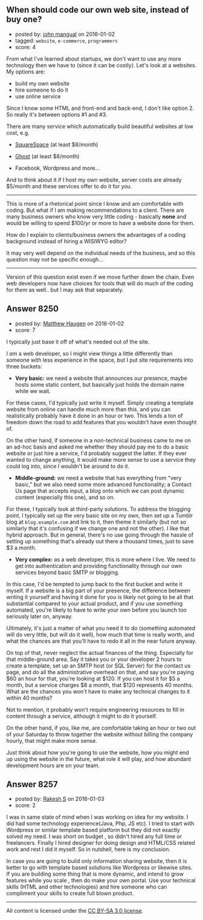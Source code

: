 ## When should code our own web site, instead of buy one?

- posted by: [john mangual](https://stackexchange.com/users/382049/john-mangual) on 2016-01-02
- tagged: `website`, `e-commerce`, `programmers`
- score: 4

From what I've learned about startups, we don't want to use any more technology then we have to (since it can be costly).  Let's look at a websites.  My options are:

* build my own website
* hire someone to do it
* use online service

Since I know some HTML and front-end and back-end, I don't like option 2.  So really it's between options #1 and #3.

There are many service which automatically build beautiful websites at low cost, e.g. 

* [SquareSpace](http://www.squarespace.com/pricing) (at least $8/month)

* [Ghost](https://ghost.org/pricing/) (at least $8/month)

* Facebook, Wordpress and more...

And to think about it if I host my own website, server costs are already $5/month and these services offer to do it for you.

---

This is more of a rhetorical point since I know and am comfortable with coding.  But what if I am making recommendations to a client.  There are many business owners who know very little coding - basically **none** and would be willing to spend $100/yr or more to have a website done for them.

How do I explain to clients/business owners the advantages of a coding background instead of hiring a WISIWYG editor?  

It may very well depend on the individual needs of the business, and so this question may not be specific enough...

---

Version of this question exist even if we move further down the chain.  Even web developers now have choices for tools that will do much of the coding for *them* as well.. but I may ask that separately.


## Answer 8250

- posted by: [Matthew Haugen](https://stackexchange.com/users/1325646/matthew-haugen) on 2016-01-02
- score: 7

I typically just base it off of what's needed out of the site.

I *am* a web developer, so I might view things a little differently than someone with less experience in the space, but I put site requirements into three buckets:

* **Very basic:** we need a website that announces our presence, maybe hosts some static content, but basically just holds the domain name while we wait.

 For these cases, I'd typically just write it myself. Simply creating a template website from online can handle much more than this, and you can realistically probably have it done in an hour or two. This lends a ton of freedom down the road to add features that you wouldn't have even thought of.

 On the other hand, if someone in a non-technical business came to me on an ad-hoc basis and asked me whether they should pay me to do a basic website or just hire a service, I'd probably suggest the latter. If they ever wanted to change anything, it would make more sense to use a service they could log into, since I wouldn't be around to do it.

* **Middle-ground:** we need a website that has everything from "very basic," but we also need some more advanced functionality; a Contact Us page that accepts input, a blog onto which we can post dynamic content (especially this one), and so on.

 For these, I typically look at third-party solutions. To address the blogging point, I typically set up the very basic site on my own, then set up a Tumblr blog at `blog.example.com` and link to it, then theme it similarly (but not so similarly that it's confusing if we change one and not the other). I like that hybrid approach. But in general, there's no use going through the hassle of setting up something that's already out there a thousand times, just to save $3 a month.

* **Very complex:** as a web developer, this is more where I live. We need to get into authentication and providing functionality through our own services beyond basic SMTP or blogging.

 In this case, I'd be tempted to jump back to the first bucket and write it myself. If a website is a big part of your presence, the difference between writing it yourself and having it done for you is likely not going to be all that substantial compared to your actual product, and if you use something automated, you're likely to have to write your own before you launch too seriously later on, anyway.

Ultimately, it's just a matter of what you need it to do (something automated will do very little, but will do it well), how much that time is really worth, and what the chances are that you'll have to redo it all in the near future anyway.

On top of that, never neglect the actual finances of the thing. Especially for that middle-ground area. Say it takes you or your developer 2 hours to create a template, set up an SMTP host (or SQL Server) for the contact us page, and do all the administrative overhead on that, and say you're paying $60 an hour for that, you're looking at $120. If you can host it for $5 a month, but a service charges $8 a month, that $120 represents 40 months. What are the chances you won't have to make any technical changes to it within 40 months?

Not to mention, it probably won't require engineering resources to fill in content through a service, although it might to do it yourself.

On the other hand, if you, like me, are comfortable taking an hour or two out of your Saturday to throw together the website without billing the company hourly, that might make more sense.

Just think about how you're going to use the website, how you might end up using the website in the future, what role it will play, and how abundant development hours are on your team.


## Answer 8257

- posted by: [Rakesh S](https://stackexchange.com/users/7563360/rakesh-s) on 2016-01-03
- score: 2

I was in same state of mind when I was working on idea for my website. I did had some technology experience(Java, Php, JS etc). I tried to start with Wordpress or similar template based platform but they did not exactly solved my need. I was short on budget , so didn't hired any full time or freelancers. Finally I hired designer for doing design and HTML/CSS related work and rest I did it myself. So in nutshell, here is my conclusion.

In case you are going to build only information sharing website, then it is better to go with template based solutions like Wordpress or likewise sites. If you are building some thing that is more dynamic, and intend to grow features while you scale , then do make your own portal. Use your technical skills (HTML and other technologies) and hire someone who can compliment your skills to create full blown product.



---

All content is licensed under the [CC BY-SA 3.0 license](https://creativecommons.org/licenses/by-sa/3.0/).
